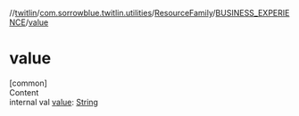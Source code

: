 //[twitlin](../../../index.md)/[com.sorrowblue.twitlin.utilities](../../index.md)/[ResourceFamily](../index.md)/[BUSINESS_EXPERIENCE](index.md)/[value](value.md)



# value  
[common]  
Content  
internal val [value](value.md): [String](https://kotlinlang.org/api/latest/jvm/stdlib/kotlin/-string/index.html)  



